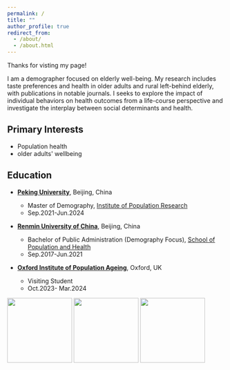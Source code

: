 ```yaml
---
permalink: /
title: ""
author_profile: true
redirect_from: 
  - /about/
  - /about.html
---
```


Thanks for visting my page! 

I am a demographer focused on elderly well-being. My research includes taste preferences and health in older adults and rural left-behind elderly, with publications in notable journals. I seeks to explore the impact of individual behaviors on health outcomes from a life-course perspective and investigate the interplay between social determinants and health. 

Primary Interests
------
- Population health
- older adults' wellbeing

Education
------

- **[Peking University](https://english.pku.edu.cn/)**, Beijing, China
  - Master of Demography, [Institute of Population Research](https://ipr.pku.edu.cn/)   
  - Sep.2021-Jun.2024
 
- **[Renmin University of China](https://en.ruc.edu.cn/)**, Beijing, China
  - Bachelor of Public Administration (Demography Focus), [School of Population and Health](http://sph.ruc.edu.cn/index.htm)
  - Sep.2017-Jun.2021                 

- **[Oxford Institute of Population Ageing](https://www.ageing.ox.ac.uk/)**, Oxford, UK
  -  Visiting Student   
  -  Oct.2023- Mar.2024
                                                                         
<div class="text-center">
    <div class="row">
        <img class="img-circle" src="https://dianqi-yuan.github.io/images/PKU.png" style="width:150px; height:150px;">
        <img class="img-circle" src="https://dianqi-yuan.github.io/images/RM.png" style="width:150px; height:150px;">
        <img class="img-circle" src="https://dianqi-yuan.github.io/images/OXFORD.png" style="width:150px; height:150px;">
    </div>
</div>

